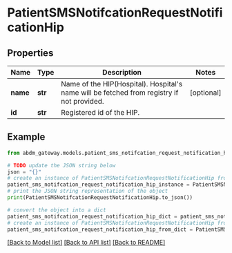 # PatientSMSNotifcationRequestNotificationHip


## Properties

Name | Type | Description | Notes
------------ | ------------- | ------------- | -------------
**name** | **str** | Name of the HIP(Hospital). Hospital&#39;s name will be fetched from registry if not provided. | [optional] 
**id** | **str** | Registered id of the HIP. | 

## Example

```python
from abdm_gateway.models.patient_sms_notifcation_request_notification_hip import PatientSMSNotifcationRequestNotificationHip

# TODO update the JSON string below
json = "{}"
# create an instance of PatientSMSNotifcationRequestNotificationHip from a JSON string
patient_sms_notifcation_request_notification_hip_instance = PatientSMSNotifcationRequestNotificationHip.from_json(json)
# print the JSON string representation of the object
print(PatientSMSNotifcationRequestNotificationHip.to_json())

# convert the object into a dict
patient_sms_notifcation_request_notification_hip_dict = patient_sms_notifcation_request_notification_hip_instance.to_dict()
# create an instance of PatientSMSNotifcationRequestNotificationHip from a dict
patient_sms_notifcation_request_notification_hip_from_dict = PatientSMSNotifcationRequestNotificationHip.from_dict(patient_sms_notifcation_request_notification_hip_dict)
```
[[Back to Model list]](../README.md#documentation-for-models) [[Back to API list]](../README.md#documentation-for-api-endpoints) [[Back to README]](../README.md)


